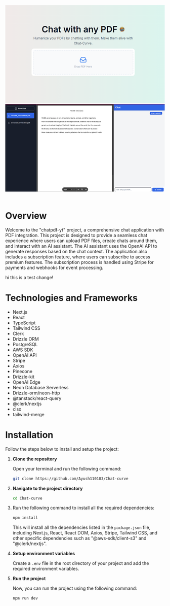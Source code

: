 ![1738721780309](image/README/1738721780309.png)
![1738721747779](image/README/1738721747779.png)
![]()

# Overview

Welcome to the "chatpdf-yt" project, a comprehensive chat application with PDF integration. This project is designed to provide a seamless chat experience where users can upload PDF files, create chats around them, and interact with an AI assistant. The AI assistant uses the OpenAI API to generate responses based on the chat context. The application also includes a subscription feature, where users can subscribe to access premium features. The subscription process is handled using Stripe for payments and webhooks for event processing.

hi this is a test change!

# Technologies and Frameworks

- Next.js
- React
- TypeScript
- Tailwind CSS
- Clerk
- Drizzle ORM
- PostgreSQL
- AWS SDK
- OpenAI API
- Stripe
- Axios
- Pinecone
- Drizzle-kit
- OpenAI Edge
- Neon Database Serverless
- Drizzle-orm/neon-http
- @tanstack/react-query
- @clerk/nextjs
- clsx
- tailwind-merge

# Installation

Follow the steps below to install and setup the project:

1. **Clone the repository**

   Open your terminal and run the following command:

   ```bash
   git clone https://github.com/Ayush110103/Chat-curve
   ```
2. **Navigate to the project directory**

   ```bash
   cd Chat-curve

   ```
4. Run the following command to install all the required dependencies:

   ```bash
   npm install
   ```
   This will install all the dependencies listed in the `package.json` file, including Next.js, React, React DOM, Axios, Stripe, Tailwind CSS, and other specific dependencies such as "@aws-sdk/client-s3" and "@clerk/nextjs".
5. **Setup environment variables**

   Create a `.env` file in the root directory of your project and add the required environment variables.
6. **Run the project**

   Now, you can run the project using the following command:

   ```bash
   npm run dev
   ```
